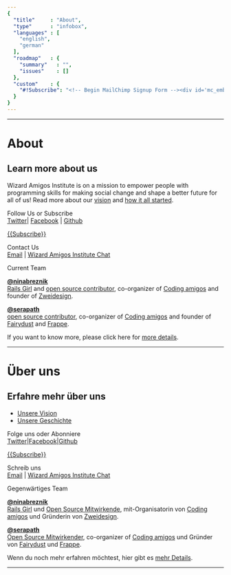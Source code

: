 ```yaml
---
{
  "title"     : "About",
  "type"      : "infobox",
  "languages" : [
    "english",
    "german"
  ],
  "roadmap"   : {
    "summary"   : "",
    "issues"    : []
  },
  "custom"    : {
    "#!Subscribe": "<!-- Begin MailChimp Signup Form --><div id='mc_embed_signup'><form action='//institute.us10.list-manage.com/subscribe/post?u=bd13e8f9c3477f7fc74c55030&amp;id=6feca0b2d4' method='post' id='mc-embedded-subscribe-form' name='mc-embedded-subscribe-form' class='validate' target='_blank' novalidate><div id='mc_embed_signup_scroll'><input type='email' value='' name='EMAIL' class='email' id='mce-EMAIL' placeholder='email address' required><!-- real people should not fill this in and expect good things - do not remove this or risk form bot signups--><div style='position: absolute; left: -5000px;'><input type='text' name='b_bd13e8f9c3477f7fc74c55030_6feca0b2d4' tabindex='-1' value=''></div><div class='clear'><input type='submit' value='Subscribe' name='subscribe' id='mc-embedded-subscribe' class='button'></div></div></form></div><!--End mc_embed_signup-->"
  }
}
---
```


---
[](@english)
# About

## Learn more about us
Wizard Amigos Institute is on a mission to empower people with programming skills for making social change and shape a better future for all of us! Read more about our [vision](https://github.com/wizardamigosinstitute/organization/blob/master/CONTENT/manifest.markdown) and [how it all started](https://github.com/wizardamigosinstitute/organization/blob/master/CONTENT/story.markdown).

Follow Us or Subscribe   
[Twitter](https://twitter.com/wizardamigos)| [Facebook](https://www.facebook.com/wizardamigos) | [Github](https://github.com/wizardamigosinstitute)

[{{Subscribe}}](#!Subscribe)

Contact Us  
[Email](mailto:wizard@amigos.institute) | [Wizard Amigos Institute Chat](https://gitter.im/wizardamigosinstitute/chat)

Current Team  

**[@ninabreznik](https://twitter.com/ninabreznik)**  
[Rails Girl](http://railsgirlsberlin.de/) and [open source contributor](https://github.com/ninabreznik), co-organizer of [Coding amigos](http://www.meetup.com/CodingAmigos/) and founder of [Zweidesign](http://zweidesign.co/).

**[@serapath](https://twitter.com/serapath)**  
[open source contributor](https://github.com/serapath), co-organizer of [Coding amigos](http://www.meetup.com/CodingAmigos/) and founder of [Fairydust](http://fairydust.agency) and [Frappe](http://frappe-rheinmain.de/).

If you want to know more, please click here for [more details](https://github.com/wizardamigosinstitute/organisation/blob/master/README.md).

[//]: # (@TODO: add "Impressum", "Address", "TaxNo.", ...)

---
[](@german)
# Über uns

## Erfahre mehr über uns
* [Unsere Vision](https://github.com/wizardamigosinstitute/organization/blob/master/CONTENT/manifest.markdown)
* [Unsere Geschichte](https://github.com/wizardamigosinstitute/organization/blob/master/CONTENT/story.markdown)

Folge uns oder Abonniere     
[Twitter](https://twitter.com/wizardamigos)|[Facebook](https://www.facebook.com/wizardamigos)|[Github](https://github.com/wizardamigosinstitute)

[{{Subscribe}}](#!Subscribe)

Schreib uns  
[Email](mailto:wizard@amigos.institute) | [Wizard Amigos Institute Chat](https://gitter.im/wizardamigosinstitute/chat)

Gegenwärtiges Team  

**[@ninabreznik](https://twitter.com/ninabreznik)**    
[Rails Girl](http://railsgirlsberlin.de/) und [Open Source Mitwirkende](https://github.com/ninabreznik), mit-Organisatorin von [Coding amigos](http://www.meetup.com/CodingAmigos/) und Gründerin von [Zweidesign](http://zweidesign.co/).

**[@serapath](https://twitter.com/serapath)**    
[Open Source Mitwirkender](https://github.com/serapath), co-organizer of [Coding amigos](http://www.meetup.com/CodingAmigos/) und Gründer von [Fairydust](http://fairydust.agency) und [Frappe](http://frappe-rheinmain.de/).

Wenn du noch mehr erfahren möchtest, hier gibt es [mehr Details](https://github.com/wizardamigosinstitute/organisation/blob/master/README.md).

---

